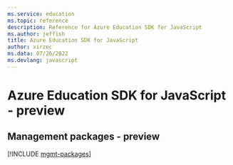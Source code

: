 ```yaml
---
ms.service: education
ms.topic: reference
description: Reference for Azure Education SDK for JavaScript
ms.author: jeffish
title: Azure Education SDK for JavaScript
author: xirzec
ms.data: 07/26/2022
ms.devlang: javascript
---
```

# Azure Education SDK for JavaScript - preview

## Management packages - preview
[!INCLUDE [mgmt-packages](education-mgmt-index.md)]
